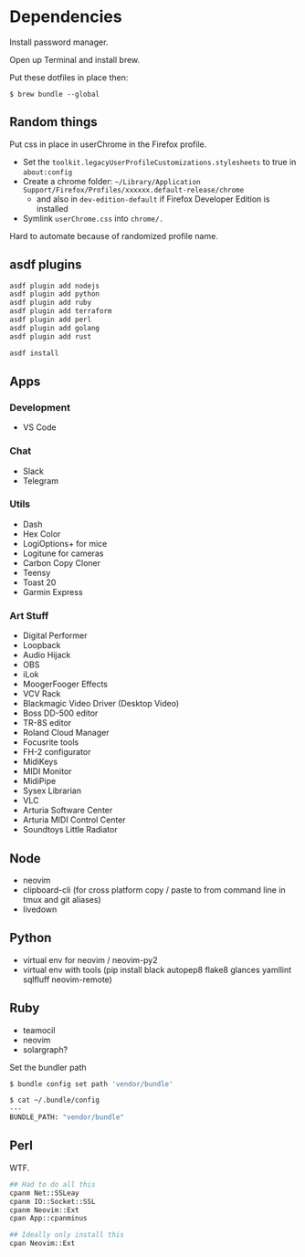 # Dependencies

Install password manager.

Open up Terminal and install brew.

Put these dotfiles in place then:

```
$ brew bundle --global
```

## Random things

Put css in place in userChrome in the Firefox profile.

- Set the `toolkit.legacyUserProfileCustomizations.stylesheets` to true in `about:config`
- Create a chrome folder: `~/Library/Application Support/Firefox/Profiles/xxxxxx.default-release/chrome`
  - and also in `dev-edition-default` if Firefox Developer Edition is installed
- Symlink `userChrome.css` into `chrome/.`

Hard to automate because of randomized profile name.

## asdf plugins

```sh
asdf plugin add nodejs
asdf plugin add python
asdf plugin add ruby
asdf plugin add terraform
asdf plugin add perl
asdf plugin add golang
asdf plugin add rust

asdf install
```

## Apps

### Development

- VS Code

### Chat

- Slack
- Telegram

### Utils

- Dash
- Hex Color
- LogiOptions+ for mice
- Logitune for cameras
- Carbon Copy Cloner
- Teensy
- Toast 20
- Garmin Express

### Art Stuff

- Digital Performer
- Loopback
- Audio Hijack
- OBS
- iLok
- MoogerFooger Effects
- VCV Rack
- Blackmagic Video Driver (Desktop Video)
- Boss DD-500 editor
- TR-8S editor
- Roland Cloud Manager
- Focusrite tools
- FH-2 configurator
- MidiKeys
- MIDI Monitor
- MidiPipe
- Sysex Librarian
- VLC
- Arturia Software Center
- Arturia MIDI Control Center
- Soundtoys Little Radiator

## Node

- neovim
- clipboard-cli (for cross platform copy / paste to from command line in tmux and git aliases)
- livedown

## Python

- virtual env for neovim / neovim-py2
- virtual env with tools (pip install black autopep8 flake8 glances yamllint sqlfluff neovim-remote)

## Ruby

- teamocil
- neovim
- solargraph?

Set the bundler path

```sh
$ bundle config set path 'vendor/bundle'

$ cat ~/.bundle/config
---
BUNDLE_PATH: "vendor/bundle"
```

## Perl

WTF.

```sh
## Had to do all this
cpanm Net::SSLeay
cpanm IO::Socket::SSL
cpanm Neovim::Ext
cpan App::cpanminus

## Ideally only install this
cpan Neovim::Ext
```

